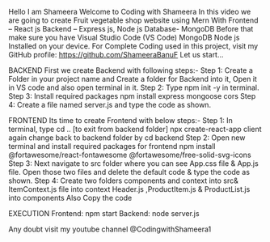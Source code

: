 Hello
I am Shameera
Welcome to Coding with Shameera
In this video we are going to create Fruit vegetable shop website using Mern
With 
Frontend – React js
Backend – Express js, Node js
Database- MongoDB
Before that make sure you have
Visual Studio Code (VS Code)
MongoDB 
Node js
Installed on your device.
For Complete Coding used in this project, visit my GitHub profile: https://github.com/ShameeraBanuF
Let us start…

BACKEND
First we create Backend with following steps:-
Step 1: Create a Folder in your project name and Create a folder for Backend into it, Open it in VS code and also open terminal in it.
Step 2: Type npm init -y in terminal.
Step 3: Install required packages
	npm install express mongoose cors
Step 4: Create a file named server.js and type the code as shown.

FRONTEND
Its time to create Frontend with below steps:-
Step 1: In terminal, type
	cd .. [to exit from backend folder]
	npx create-react-app client
	again change back to backend folder by
		cd backend
Step 2: Open new terminal and install required packages for frontend
	npm install @fortawesome/react-fontawesome @fortawesome/free-solid-svg-icons
Step 3: Next navigate to src folder where you can see App.css file & App.js file. Open those two files and delete the default code & type the code as shown.
Step 4: Create two folders components and context into src&
ItemContext.js file into context
Header.js ,ProductItem.js & ProductList.js into components
Also Copy the code

EXECUTION
Frontend: npm start
Backend: node server.js

Any doubt visit my youtube channel @CodingwithShameera1
